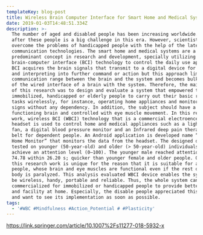 ```yaml
---
templateKey: blog-post
title: Wireless Brain Computer Interface for Smart Home and Medical System
date: 2019-01-03T14:48:51.334Z
description: >-
  The number of aged and disabled people has been increasing worldwide. To look
  after these people is a big challenge in this era. However, scientists
  overcome the problems of handicapped people with the help of the latest
  communication technologies. The smart home and medical systems are a
  predominant concept in research and development, specially utilizing the
  brain-computer interface (BCI) technology to control the daily use appliances.
  BCI acquires the brain signals that transmit to a digital device for analyzing
  and interpreting into further command or action but this approach limits the
  communication range between the brain and the system and becomes bulky because
  of the wired interface of a brain with the system. Therefore, the main purpose
  of this research was to design and evaluate a system that empowered the
  immobilized, handicapped or elderly people to carry out their basic routine
  tasks wirelessly, for instance, operating home appliances and monitoring vital
  signs without any dependency. In addition, the subject should have a properly
  functioning brain and controlled with eye muscle movement. In this research
  work, wireless BCI (WBCI) technology that is a commercial electroencephalogram
  headset is used to control home and medical appliances such as a light bulb, a
  fan, a digital blood pressure monitor and an Infrared deep pain therapeutic
  belt for dependent people. An Android application is developed name “Smart
  Home Monitor” that monitors the data from the headset. The designed device is
  tested on younger (50-year-old) and older (> 50-year-old) individuals to
  achieve an attention level (0–100). The younger male reached attention level
  74.78 within 26.20 s; quicker than younger female and older people. Overall,
  this research work is unique for the reason that it is suitable for all those
  people, whose brain and eye muscles are functional even if the rest of the
  body is paralyzed. This analysis evaluated WBCI device enables the system to
  be wireless, handy, portable and reliable. Thus, the whole system can be
  commercialized for immobilized or handicapped people to provide better care
  and facility at home. Especially, the disable people appreciated this system
  and want to see its implementation as soon as possible.
tags:
  - '#WBC #Mindfulness #Action_Potential # #Plasticity'
---
```

<https://link.springer.com/article/10.1007%2Fs11277-018-5932-x>
